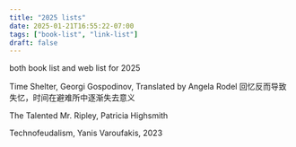 ```yaml
---
title: "2025 lists"
date: 2025-01-21T16:55:22-07:00
tags: ["book-list", "link-list"]
draft: false
---
```


both book list and web list for 2025

Time Shelter, Georgi Gospodinov, Translated by Angela Rodel
回忆反而导致失忆，时间在避难所中逐渐失去意义

The Talented Mr. Ripley, Patricia Highsmith

Technofeudalism, Yanis Varoufakis, 2023

